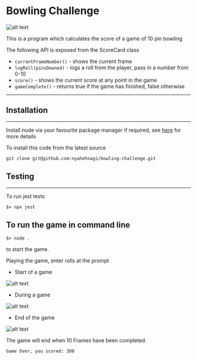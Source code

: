 # Bowling Challenge

![alt text](https://github.com/nyahehnagi/bowling-challenge/blob/main/docs/bowling.png)

This is a program which calculates the score of a game of 10 pin bowling

The following API is exposed from the ScoreCard class

* `currentFrameNumber()` - shows the current frame
* `logRoll(pinsDowned)` - logs a roll from the player, pass in a number from 0-10
* `score()` - shows the current score at any point in the game
* `gameComplete()` - returns true if the game has finished, false otherwise
----------------------
## Installation
----------------------
Install node via your favourite package manager if required, see [here](https://nodejs.org/en/ "Node") for more details

To install this code from the latest source
~~~~
git clone git@github.com:nyahehnagi/bowling-challenge.git
~~~~


## Testing
-----------------------
To run jest tests
~~~~
$> npx jest
~~~~

## To run the game in command line
~~~~
$> node .
~~~~
to start the game.

Playing the game, enter rolls at the prompt

* Start of a game

![alt text](https://github.com/nyahehnagi/bowling-challenge/blob/main/docs/start_bowling.png)

* During a game

![alt text](https://github.com/nyahehnagi/bowling-challenge/blob/main/docs/mid_bowling.png)

* End of the game

![alt text](https://github.com/nyahehnagi/bowling-challenge/blob/main/docs/end_bowling.png)


The game will end when 10 Frames have been completed.
~~~~
Game Over, you scored: 300
~~~~
